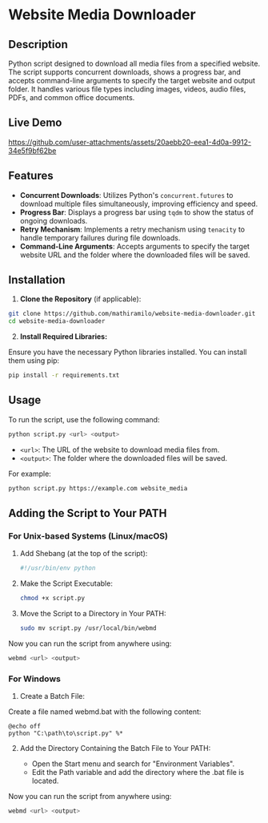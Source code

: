 # Website Media Downloader

## Description

Python script designed to download all media files from a specified website. The script supports concurrent downloads, shows a progress bar, and accepts command-line arguments to specify the target website and output folder. It handles various file types including images, videos, audio files, PDFs, and common office documents.

## Live Demo

https://github.com/user-attachments/assets/20aebb20-eea1-4d0a-9912-34e5f9bf62be

## Features

- **Concurrent Downloads**: Utilizes Python's `concurrent.futures` to download multiple files simultaneously, improving efficiency and speed.
- **Progress Bar**: Displays a progress bar using `tqdm` to show the status of ongoing downloads.
- **Retry Mechanism**: Implements a retry mechanism using `tenacity` to handle temporary failures during file downloads.
- **Command-Line Arguments**: Accepts arguments to specify the target website URL and the folder where the downloaded files will be saved.

## Installation

1. **Clone the Repository** (if applicable):

```sh
git clone https://github.com/mathiramilo/website-media-downloader.git
cd website-media-downloader
```

2. **Install Required Libraries:**

Ensure you have the necessary Python libraries installed. You can install them using pip:

```sh
pip install -r requirements.txt
```

## Usage

To run the script, use the following command:

```sh
python script.py <url> <output>
```

- `<url>`: The URL of the website to download media files from.
- `<output>`: The folder where the downloaded files will be saved.

For example:

```sh
python script.py https://example.com website_media
```

## Adding the Script to Your PATH

### For Unix-based Systems (Linux/macOS)

1. Add Shebang (at the top of the script):

   ```python
   #!/usr/bin/env python
   ```

2. Make the Script Executable:

   ```sh
   chmod +x script.py
   ```

3. Move the Script to a Directory in Your PATH:

   ```sh
   sudo mv script.py /usr/local/bin/webmd
   ```

Now you can run the script from anywhere using:

```sh
webmd <url> <output>
```

### For Windows

1. Create a Batch File:

Create a file named webmd.bat with the following content:

```batch
@echo off
python "C:\path\to\script.py" %*
```

2. Add the Directory Containing the Batch File to Your PATH:

   - Open the Start menu and search for "Environment Variables".
   - Edit the Path variable and add the directory where the .bat file is located.

Now you can run the script from anywhere using:

```sh
webmd <url> <output>
```
